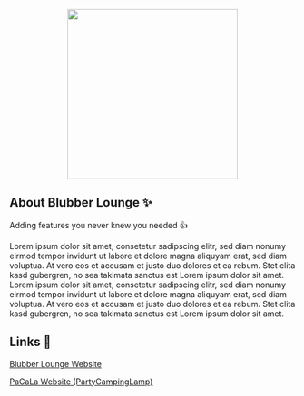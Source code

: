 <p align="center">
    <a href="https://blubber-lounge.de/" target="_blank">
        <img src="http://media.maximilian-mewes.de/project/bl/blubber_lounge_white.svg" width="300">
    </a>
</p>

## About Blubber Lounge :sparkles:

Adding features you never knew you needed :thumbsup:

Lorem ipsum dolor sit amet, consetetur sadipscing elitr, sed diam nonumy eirmod tempor invidunt ut labore et dolore magna aliquyam erat, sed diam voluptua. At vero eos et accusam et justo duo dolores et ea rebum. Stet clita kasd gubergren, no sea takimata sanctus est Lorem ipsum dolor sit amet. Lorem ipsum dolor sit amet, consetetur sadipscing elitr, sed diam nonumy eirmod tempor invidunt ut labore et dolore magna aliquyam erat, sed diam voluptua. At vero eos et accusam et justo duo dolores et ea rebum. Stet clita kasd gubergren, no sea takimata sanctus est Lorem ipsum dolor sit amet.

## Links :link:
[Blubber Lounge Website](https://blubber-lounge.de/)

[PaCaLa Website (PartyCampingLamp)](https://pacala.blubber-lounge.de/)
